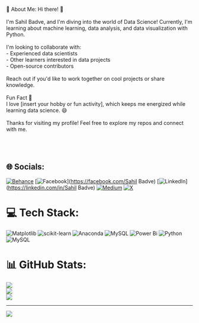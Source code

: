 💫 About Me:
Hi there! 👋<br><br>I'm Sahil Badve, and I'm diving into the world of Data Science! Currently, I'm learning about machine learning, data analysis, and data visualization with Python. <br><br>I'm looking to collaborate with:<br>- Experienced data scientists<br>- Other learners interested in data projects<br>- Open-source contributors<br><br>Reach out if you'd like to work together on cool projects or share knowledge.<br><br> Fun Fact 🧠<br>I love [insert your hobby or fun activity], which keeps me energized while learning data science. 😄<br><br>Thanks for visiting my profile! Feel free to explore my repos and connect with me.<br><br><br><br>


## 🌐 Socials:
[![Behance](https://img.shields.io/badge/Behance-1769ff?logo=behance&logoColor=white)](https://behance.net/Sahilbadve) [![Facebook](https://img.shields.io/badge/Facebook-%231877F2.svg?logo=Facebook&logoColor=white)](https://facebook.com/Sahil Badve) [![LinkedIn](https://img.shields.io/badge/LinkedIn-%230077B5.svg?logo=linkedin&logoColor=white)](https://linkedin.com/in/Sahil Badve) [![Medium](https://img.shields.io/badge/Medium-12100E?logo=medium&logoColor=white)](https://medium.com/@iam_sahil) [![X](https://img.shields.io/badge/X-black.svg?logo=X&logoColor=white)](https://x.com/Badvesahil) 

# 💻 Tech Stack:
![Matplotlib](https://img.shields.io/badge/Matplotlib-%23ffffff.svg?style=for-the-badge&logo=Matplotlib&logoColor=black) ![scikit-learn](https://img.shields.io/badge/scikit--learn-%23F7931E.svg?style=for-the-badge&logo=scikit-learn&logoColor=white) ![Anaconda](https://img.shields.io/badge/Anaconda-%2344A833.svg?style=for-the-badge&logo=anaconda&logoColor=white) ![MySQL](https://img.shields.io/badge/mysql-%2300000f.svg?style=for-the-badge&logo=mysql&logoColor=white) ![Power Bi](https://img.shields.io/badge/power_bi-F2C811?style=for-the-badge&logo=powerbi&logoColor=black) ![Python](https://img.shields.io/badge/python-3670A0?style=for-the-badge&logo=python&logoColor=ffdd54) ![MySQL](https://img.shields.io/badge/mysql-%2300000f.svg?style=for-the-badge&logo=mysql&logoColor=white)
# 📊 GitHub Stats:
![](https://github-readme-stats.vercel.app/api?username=Sahilbadve17&theme=dark&hide_border=false&include_all_commits=false&count_private=false)<br/>
![](https://github-readme-streak-stats.herokuapp.com/?user=Sahilbadve17&theme=dark&hide_border=false)<br/>
![](https://github-readme-stats.vercel.app/api/top-langs/?username=Sahilbadve17&theme=dark&hide_border=false&include_all_commits=false&count_private=false&layout=compact)

---
[![](https://visitcount.itsvg.in/api?id=Sahilbadve17&icon=0&color=0)](https://visitcount.itsvg.in)

<!-- Proudly created with GPRM ( https://gprm.itsvg.in ) -->
